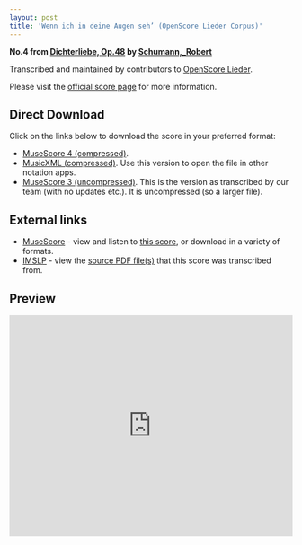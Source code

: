 ```yaml
---
layout: post
title: 'Wenn ich in deine Augen seh’ (OpenScore Lieder Corpus)'
---
```


__No.4 from [Dichterliebe, Op.48](https://fourscoreandmore.org/OpenScore/Schumann%2C_Robert/Dichterliebe%2C_Op.48/) by [Schumann,_Robert](https://fourscoreandmore.org/OpenScore/Schumann%2C_Robert)__

Transcribed and maintained by contributors to [OpenScore Lieder].

Please visit the [official score page] for more information.

[official score page]: https://musescore.com/openscore-lieder-corpus/scores/4978368
[OpenScore Lieder]: https://musescore.com/openscore-lieder-corpus

## Direct Download

Click on the links below to download the score in your preferred format:
- [MuseScore 4 (compressed)](https://fourscoreandmore.org/OpenScore/Schumann%2C_Robert/Dichterliebe%2C_Op.48/04_Wenn_ich_in_deine_Augen_seh%E2%80%99.mscz).
- [MusicXML (compressed)](https://fourscoreandmore.org/OpenScore/Schumann%2C_Robert/Dichterliebe%2C_Op.48/04_Wenn_ich_in_deine_Augen_seh%E2%80%99.mxl). Use this version to open the file in other notation apps.
- [MuseScore 3 (uncompressed)](https://raw.githubusercontent.com/OpenScore/Lieder/refs/heads/main/scores/Schumann%2C_Robert/Dichterliebe%2C_Op.48/04_Wenn_ich_in_deine_Augen_seh%E2%80%99/lc4978368.mscx). This is the version as transcribed by our team (with no updates etc.). It is uncompressed (so a larger file).

## External links

- [MuseScore] - view and listen to [this score][MuseScore], or download in a variety of formats.
- [IMSLP] - view the [source PDF file(s)][IMSLP] that this score was transcribed from.

[MuseScore]: https://musescore.com/score/4978368
[IMSLP]: https://imslp.org/wiki/Special:ReverseLookup/51736

## Preview

<iframe width="100%" height="394" src="https://musescore.com/openscore-lieder-corpus/scores/4978368/embed" frameborder="0" allowfullscreen allow="autoplay; fullscreen"></iframe>
